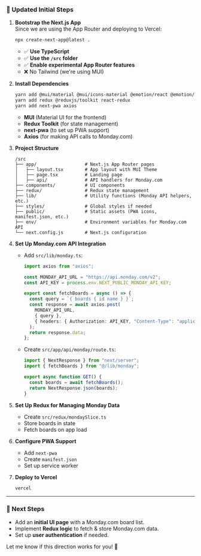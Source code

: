 

### **📌 Updated Initial Steps**

1. **Bootstrap the Next.js App**  
   Since we are using the App Router and deploying to Vercel:
   ```sh
   npx create-next-app@latest .
   ```
   - ✅ **Use TypeScript**
   - ✅ **Use the `/src` folder**
   - ✅ **Enable experimental App Router features**
   - ❌ No Tailwind (we're using MUI)

2. **Install Dependencies**  
   ```sh
   yarn add @mui/material @mui/icons-material @emotion/react @emotion/styled
   yarn add redux @reduxjs/toolkit react-redux
   yarn add next-pwa axios
   ```
   - **MUI** (Material UI for the frontend)
   - **Redux Toolkit** (for state management)
   - **next-pwa** (to set up PWA support)
   - **Axios** (for making API calls to Monday.com)

3. **Project Structure**
   ```
   /src
   ├── app/                  # Next.js App Router pages
   │   ├── layout.tsx        # App layout with MUI Theme
   │   ├── page.tsx          # Landing page
   │   ├── api/              # API handlers for Monday.com
   ├── components/           # UI components
   ├── redux/                # Redux state management
   ├── lib/                  # Utility functions (Monday API helpers, etc.)
   ├── styles/               # Global styles if needed
   ├── public/               # Static assets (PWA icons, manifest.json, etc.)
   ├── env/                  # Environment variables for Monday.com API
   └── next.config.js        # Next.js configuration
   ```

4. **Set Up Monday.com API Integration**
   - Add `src/lib/monday.ts`:
     ```ts
     import axios from "axios";

     const MONDAY_API_URL = "https://api.monday.com/v2";
     const API_KEY = process.env.NEXT_PUBLIC_MONDAY_API_KEY;

     export const fetchBoards = async () => {
       const query = `{ boards { id name } }`;
       const response = await axios.post(
         MONDAY_API_URL,
         { query },
         { headers: { Authorization: API_KEY, "Content-Type": "application/json" } }
       );
       return response.data;
     };
     ```
   - Create `src/app/api/monday/route.ts`:
     ```ts
     import { NextResponse } from "next/server";
     import { fetchBoards } from "@/lib/monday";

     export async function GET() {
       const boards = await fetchBoards();
       return NextResponse.json(boards);
     }
     ```

5. **Set Up Redux for Managing Monday Data**
   - Create `src/redux/mondaySlice.ts`
   - Store boards in state
   - Fetch boards on app load

6. **Configure PWA Support**
   - Add `next-pwa`
   - Create `manifest.json`
   - Set up service worker

7. **Deploy to Vercel**
   ```sh
   vercel
   ```

---

### **📌 Next Steps**
- Add an **initial UI page** with a Monday.com board list.
- Implement **Redux logic** to fetch & store Monday.com data.
- Set up **user authentication** if needed.

Let me know if this direction works for you! 🚀